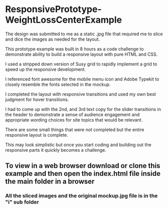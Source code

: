 # ResponsivePrototype-WeightLossCenterExample

The design was submitted to me as a static .jpg file that required me to slice and dice the images as needed for the layout.

This prototype example was built in 8 hours as a code challenge to demonstrate ability to build a 
responsive layout with pure HTML and CSS. 

I used a stripped down version of Susy grid to rapidly implement a grid to speed up the responsive development.

I referenced font awesome for the mobile menu icon and Adobe Typekit to closely resemble the fonts selected in the mockup.

I completed the layout with responsive transitions and used my own best judgment for hover transitions.

I had to come up with the 2nd, and 3rd text copy for the slider transitions in the header to demonstrate a sense 
of audience engagement and appropriate wording choices for site topics that would be relevant.

There are some small things that were not completed but the entire responsive layout is complete.

This may look simplistic but once you start coding and building out the responsive parts it quickly becomes a challenge.

## To view in a web browser download or clone this example and then open the index.html file inside the main folder in a browser

### All the sliced images and the original mockup.jpg file is in the "i" sub folder


